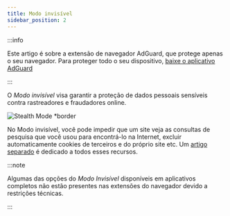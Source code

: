 ```yaml
---
title: Modo invisível
sidebar_position: 2
---
```


:::info

Este artigo é sobre a extensão de navegador AdGuard, que protege apenas o seu navegador. Para proteger todo o seu dispositivo, [baixe o aplicativo AdGuard](https://agrd.io/download-kb-adblock)

:::

O _Modo invisível_ visa garantir a proteção de dados pessoais sensíveis contra rastreadores e fraudadores online.

![Stealth Mode \*border](https://cdn.adtidy.org/content/Kb/ad_blocker/browser_extension/ad_blocker_browser_extension_stealth_mode.png)

No Modo invisível, você pode impedir que um site veja as consultas de pesquisa que você usou para encontrá-lo na Internet, excluir automaticamente cookies de terceiros e do próprio site etc. Um [artigo separado](/general/stealth-mode) é dedicado a todos esses recursos.

:::note

Algumas das opções do _Modo Invisível_ disponíveis em aplicativos completos não estão presentes nas extensões do navegador devido a restrições técnicas.

:::
